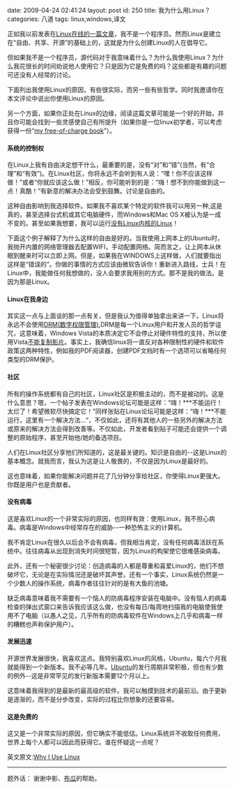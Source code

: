 date: 2009-04-24 02:41:24
layout: post
id: 250
title: 我为什么用Linux？
categories: 八道
tags: linux,windows,译文

正如我以前发表在[Linux在线的一篇文章](http://www.pcworld.com/article/162457/linux_needs_critics.html)，我不是一个程序员。然而Linux是建立在“自由、共享、开源”的基础上的，这就是为什么创建Linux的人在倡导它。

但如果我不是一个程序员，源代码对于我意味着什么？为什么我使用Linux？为什么我花很长的时间劝说他人使用它？只是因为它是免费的吗？这些都是有趣的问题可还没有人经常的讨论。

下面列出我使用Linux的原因，有些很实际，而另一些有些哲学。同时我邀请你在本文评论中说出你使用Linux的原因。

另一个方面，如果你正处在Linux的边缘，阅读这篇文章可能是一个好的开始，并且你可能会找到一些灵感使自己有所提升（如果你是一位linux初学者，可以考虑获得一份“[my free-of-charge book](http://www.ubuntupocketguide.com/)”）。



#### 系统的控制权



在Linux上我有自由决定想干什么，最重要的是，没有“对”和“错”(当然，有“合理”和“有效”)。在Linux社区，你将永远不会听到有人说：“嘿！你不应该这样做！”或者“你就应该这么做！”相反，你可能听到的是：“嗨！想不到你能做到这一点！真酷！”有新意的解决办法会受到鼓舞。讨论是自由的。

这种自由影响到我选择软件。如果我不喜欢某个特定的软件我可以用另一种,这是真的，甚至选择台式机或其它电脑硬件，而Windows和Mac OS X被认为是一成不变的。甚至如果我想要，我可以运行[没有Linux内核的Linux](http://www.nexenta.org/os)！

下面这个例子解释了为什么这样的自由是好的。当我使用上网本上的Ubuntu时，我抛开内置的网络管理器去配置WIFI，手动配置网络。简而言之，让上网本从休眠到醒来时可以立即上网。但是，如果我在WINDOWS上这样做，人们就要指出这样是“错误的”。你做的事情的方式应该由微软告诉你！重新进入路线，士兵！在Linux中，我能做任何我想做的，没人会要求我用别的方式。那不是我的做法。是因为那是Linux。



#### Linux在我身边



其实这一点与上面谈的那一点有关，但是我认为值得单独拿出来讲一下。Linux将永远不会使用[DRM(数字权限管理)](http://www.pcworld.com/businesscenter/blogs/on_the_web/148946/the_death_of_drm.html),DRM是每一个Linux用户和开发人员的哲学诅咒，这意味着，Windows Vista的本质决定它不会停止对硬件特性的支持，所以使用Vista[不能复制影片](http://en.wikipedia.org/wiki/Protected_Video_Path)。事实上，我确信linux将一直反对各种限制性的硬件和软件政策这两种特性，例如我的PDF阅读器，创建PDF文档时有一个选项可以省略任何类型的DRM保护。



#### 社区



所有的操作系统都有自己的社区，Linux社区是积极主动的，而不是被动的。这是什么意思？嗯，一个帖子发表在Windows论坛可能是这样：“嗨！***不能运行！太烂了！希望微软尽快搞定它！”同样张贴在Linux论坛可能是这样：“嗨！***不能运行，这里有一个解决方法...“，不仅如此，还将有其他人的一些另外的解决方法或原来的解决方法会得到改善等。不仅如此，开发者看到贴子可能还会提供一个调整的原始程序，甚至开始他/她的备选项目。

人们在Linux社区分享他们所知道的，这是最关键的。知识是自由的--这是Linux的基本概念。就我而言，我认为这是让人敬畏的，不仅是因为Linux是最好的。

这也意味着，如果你能解决问题并花了几分钟分享给社区，你使得Linux更强大。你既是用户也是贡献者。



#### 没有病毒



这是喜欢Linux的一个非常实际的原因，也同样有效：使用Linux，我不担心病毒。病毒是Windows中经常存在的威胁--一种恐怖主义的计算机。

我不肯定Linux在很久以后会不会有病毒，但我相当肯定，没有任何病毒活跃在系统中。往往病毒从出现到消失时间很短暂，因为Linux的构架使它很难感染病毒。

此外，还有一个秘密很少讨论：创造病毒的人都是尊重和喜爱Linux的，他们不想破坏它，无论是在实际情况还是破坏其声誉。还有一个事实，Linux系统仍然是一个少数人的操作系统，病毒作者往往针对的是有大鱼的池塘。

缺乏病毒意味着我不需要有一个恼人的防病毒程序安装在电脑中。没有恼人的病毒检查的弹出式窗口来告诉我应该这么做，也没有每日/每周地扫描我的电脑使我使用不了电脑（以愚人之见，几乎所有的防病毒软件在Windows上几乎和病毒一样的糟糕也声称保护用户）。



#### 发展迅速



开源世界发展很快，我喜欢这点。我特别喜欢Linux的风格，Ubuntu，每六个月我就能得到一个新版本。我不必等几年。[Ubuntu](http://www.pcworld.com/businesscenter/blogs/linuxline/163019/10_expert_ubuntu_tricks.html)的发行周期非常积极，但也有少数的例外--这是非常罕见的发行新版本需要12个月以上。

这意味着我得到的是最新的最高级的软件。我可以触摸到技术的最前沿。由于更新是逐渐的，而不是分步改变，实际的过程比你想象的还要容易。



#### 这是免费的



这又是一个非常实际的原因，但它确实不能低估。Linux系统并不收取任何费用，世界上每个人都可以因此而获得它。谁在怀疑这一点呢？

英文原文:[Why I Use Linux](http://www.pcworld.com/businesscenter/blogs/linuxline/163552/why_i_use_linux.html)

---
题外话：
谢谢中影、[布瓜](http://harper5360.spaces.live.com/)的帮助。
